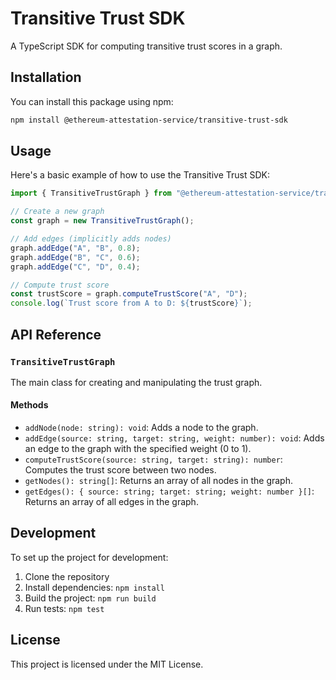 # Transitive Trust SDK

A TypeScript SDK for computing transitive trust scores in a graph.

## Installation

You can install this package using npm:

```bash
npm install @ethereum-attestation-service/transitive-trust-sdk
```

## Usage

Here's a basic example of how to use the Transitive Trust SDK:

```typescript
import { TransitiveTrustGraph } from "@ethereum-attestation-service/transitive-trust-sdk";

// Create a new graph
const graph = new TransitiveTrustGraph();

// Add edges (implicitly adds nodes)
graph.addEdge("A", "B", 0.8);
graph.addEdge("B", "C", 0.6);
graph.addEdge("C", "D", 0.4);

// Compute trust score
const trustScore = graph.computeTrustScore("A", "D");
console.log(`Trust score from A to D: ${trustScore}`);
```

## API Reference

### `TransitiveTrustGraph`

The main class for creating and manipulating the trust graph.

#### Methods

- `addNode(node: string): void`: Adds a node to the graph.
- `addEdge(source: string, target: string, weight: number): void`: Adds an edge to the graph with the specified weight (0 to 1).
- `computeTrustScore(source: string, target: string): number`: Computes the trust score between two nodes.
- `getNodes(): string[]`: Returns an array of all nodes in the graph.
- `getEdges(): { source: string; target: string; weight: number }[]`: Returns an array of all edges in the graph.

## Development

To set up the project for development:

1. Clone the repository
2. Install dependencies: `npm install`
3. Build the project: `npm run build`
4. Run tests: `npm test`

## License

This project is licensed under the MIT License.
